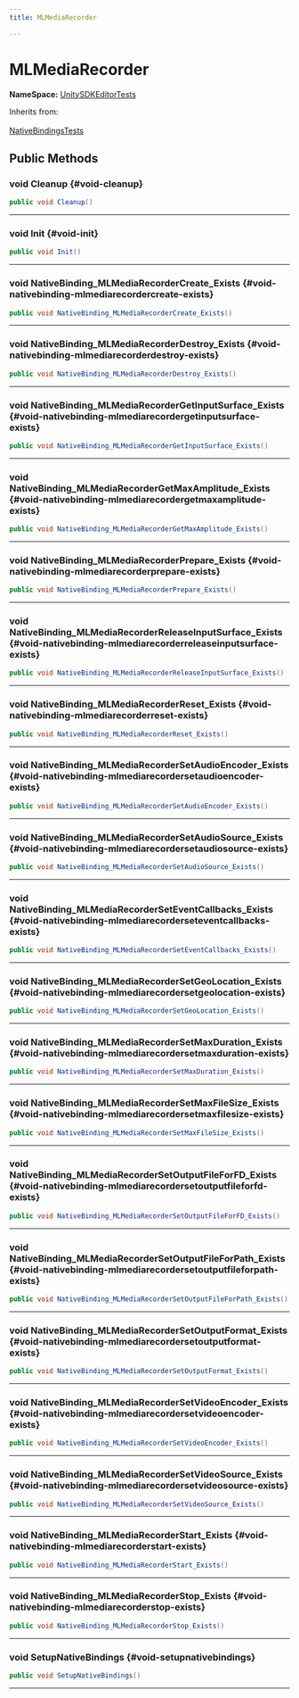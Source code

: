 ```yaml
---
title: MLMediaRecorder

---
```


# MLMediaRecorder



**NameSpace:** 
[UnitySDKEditorTests](/versioned_docs/version-14-Jun-2023/unity-api/api/UnitySDKEditorTests/UnitySDKEditorTests.md) 





Inherits from: <br></br>[NativeBindingsTests](/versioned_docs/version-14-Jun-2023/unity-api/api/UnitySDKEditorTests/UnitySDKEditorTests.NativeBindingsTests.md)




## Public Methods

### void Cleanup {#void-cleanup}

```csharp
public void Cleanup()
```






-----------

### void Init {#void-init}

```csharp
public void Init()
```






-----------

### void NativeBinding_MLMediaRecorderCreate_Exists {#void-nativebinding-mlmediarecordercreate-exists}

```csharp
public void NativeBinding_MLMediaRecorderCreate_Exists()
```






-----------

### void NativeBinding_MLMediaRecorderDestroy_Exists {#void-nativebinding-mlmediarecorderdestroy-exists}

```csharp
public void NativeBinding_MLMediaRecorderDestroy_Exists()
```






-----------

### void NativeBinding_MLMediaRecorderGetInputSurface_Exists {#void-nativebinding-mlmediarecordergetinputsurface-exists}

```csharp
public void NativeBinding_MLMediaRecorderGetInputSurface_Exists()
```






-----------

### void NativeBinding_MLMediaRecorderGetMaxAmplitude_Exists {#void-nativebinding-mlmediarecordergetmaxamplitude-exists}

```csharp
public void NativeBinding_MLMediaRecorderGetMaxAmplitude_Exists()
```






-----------

### void NativeBinding_MLMediaRecorderPrepare_Exists {#void-nativebinding-mlmediarecorderprepare-exists}

```csharp
public void NativeBinding_MLMediaRecorderPrepare_Exists()
```






-----------

### void NativeBinding_MLMediaRecorderReleaseInputSurface_Exists {#void-nativebinding-mlmediarecorderreleaseinputsurface-exists}

```csharp
public void NativeBinding_MLMediaRecorderReleaseInputSurface_Exists()
```






-----------

### void NativeBinding_MLMediaRecorderReset_Exists {#void-nativebinding-mlmediarecorderreset-exists}

```csharp
public void NativeBinding_MLMediaRecorderReset_Exists()
```






-----------

### void NativeBinding_MLMediaRecorderSetAudioEncoder_Exists {#void-nativebinding-mlmediarecordersetaudioencoder-exists}

```csharp
public void NativeBinding_MLMediaRecorderSetAudioEncoder_Exists()
```






-----------

### void NativeBinding_MLMediaRecorderSetAudioSource_Exists {#void-nativebinding-mlmediarecordersetaudiosource-exists}

```csharp
public void NativeBinding_MLMediaRecorderSetAudioSource_Exists()
```






-----------

### void NativeBinding_MLMediaRecorderSetEventCallbacks_Exists {#void-nativebinding-mlmediarecorderseteventcallbacks-exists}

```csharp
public void NativeBinding_MLMediaRecorderSetEventCallbacks_Exists()
```






-----------

### void NativeBinding_MLMediaRecorderSetGeoLocation_Exists {#void-nativebinding-mlmediarecordersetgeolocation-exists}

```csharp
public void NativeBinding_MLMediaRecorderSetGeoLocation_Exists()
```






-----------

### void NativeBinding_MLMediaRecorderSetMaxDuration_Exists {#void-nativebinding-mlmediarecordersetmaxduration-exists}

```csharp
public void NativeBinding_MLMediaRecorderSetMaxDuration_Exists()
```






-----------

### void NativeBinding_MLMediaRecorderSetMaxFileSize_Exists {#void-nativebinding-mlmediarecordersetmaxfilesize-exists}

```csharp
public void NativeBinding_MLMediaRecorderSetMaxFileSize_Exists()
```






-----------

### void NativeBinding_MLMediaRecorderSetOutputFileForFD_Exists {#void-nativebinding-mlmediarecordersetoutputfileforfd-exists}

```csharp
public void NativeBinding_MLMediaRecorderSetOutputFileForFD_Exists()
```






-----------

### void NativeBinding_MLMediaRecorderSetOutputFileForPath_Exists {#void-nativebinding-mlmediarecordersetoutputfileforpath-exists}

```csharp
public void NativeBinding_MLMediaRecorderSetOutputFileForPath_Exists()
```






-----------

### void NativeBinding_MLMediaRecorderSetOutputFormat_Exists {#void-nativebinding-mlmediarecordersetoutputformat-exists}

```csharp
public void NativeBinding_MLMediaRecorderSetOutputFormat_Exists()
```






-----------

### void NativeBinding_MLMediaRecorderSetVideoEncoder_Exists {#void-nativebinding-mlmediarecordersetvideoencoder-exists}

```csharp
public void NativeBinding_MLMediaRecorderSetVideoEncoder_Exists()
```






-----------

### void NativeBinding_MLMediaRecorderSetVideoSource_Exists {#void-nativebinding-mlmediarecordersetvideosource-exists}

```csharp
public void NativeBinding_MLMediaRecorderSetVideoSource_Exists()
```






-----------

### void NativeBinding_MLMediaRecorderStart_Exists {#void-nativebinding-mlmediarecorderstart-exists}

```csharp
public void NativeBinding_MLMediaRecorderStart_Exists()
```






-----------

### void NativeBinding_MLMediaRecorderStop_Exists {#void-nativebinding-mlmediarecorderstop-exists}

```csharp
public void NativeBinding_MLMediaRecorderStop_Exists()
```






-----------

### void SetupNativeBindings {#void-setupnativebindings}

```csharp
public void SetupNativeBindings()
```






-----------


